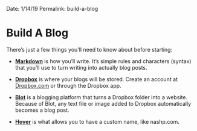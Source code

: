 Date: 1/14/19
Permalink: build-a-blog

# Build A Blog

There’s just a few things you’ll need to know about before starting:

- **[Markdown](https://blog.ghost.org/markdown/)** is how you’ll write. It’s simple rules and characters (syntax) that you’ll use to turn writing into actually blog posts.

- **[Dropbox](http://dropbox.com)** is where your blogs will be stored. Create an account at [Dropbox.com](http://dropbox.com) or through the Dropbox app.

- **[Blot](http://blot.im/)** is a blogging platform that turns a Dropbox folder into a website. Because of Blot, any text file or image added to Dropbox automatically becomes a blog post.

- **[Hover](http://hover.com)** is what allows you to have a custom name, like nashp.com.
